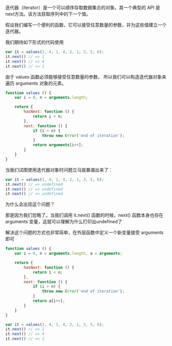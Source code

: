 迭代器（iterator）是一个可以顺序存取数据集合的对象。其一个典型的 API 是 next方法。该方法获取序列中的下一个值。

假设我们编写一个便利的函数，它可以接受任意数量的参数，并为这些值建立一个迭代器。

我们期待如下形式的代码使用

```js
var it = values(1, 4, 1, 4, 2, 1, 3, 5, 6);
it.next() // => 1
it.next() // => 4
it.next() // => 1
```

由于 values 函数必须能够接受任意数量的参数， 所以我们可以构造迭代器对象来遍历 arguments 对象的元素。

```js
function values () {
    var i = 0, n = arguments.length;

    return {
        hasNext: function () {
            return i < n;
        },
        next: function () {
            if (i > n) {
                throw new Error('end of iteration');
            } 
            return arguments[i++];
        }
    }
}
```

当我们试图使用迭代器对象时问题立马就暴漏出来了：

```js
var it = values(1, 4, 1, 4, 2, 1, 3, 5, 6);
it.next() // => undefined
it.next() // => undefined
it.next() // => undefined
```

为什么会出现这个问题？

那是因为我们忽略了。当我们调用 it.next\(\) 函数的时候，next\(\) 函数本身也存在 arguments 变量，这就可以理解为什么打印出undefined了



解决这个问题的方式也非常简单，在外层函数中定义一个新变量接受 arguments 即可

```js
function values () {
    var i = 0, n = arguments.length, a = arguments;

    return {
        hasNext: function () {
            return i < n;
        },
        next: function () {
            if (i > n) {
                throw new Error('end of iteration');
            } 
            return a[i++];
        }
    }
}

var it = values(1, 4, 1, 4, 2, 1, 3, 5, 6);
it.next() // => 1
it.next() // => 4
it.next() // => 1
```



